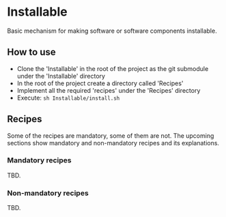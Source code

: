 # Installable

Basic mechanism for making software or software components installable.

## How to use

- Clone the 'Installable' in the root of the project as the git submodule under the 'Installable' directory
- In the root of the project create a directory called 'Recipes'
- Implement all the required 'recipes' under the 'Recipes' directory
- Execute: `sh Installable/install.sh`

## Recipes

Some of the recipes are mandatory, some of them are not. The upcoming sections show mandatory and non-mandatory recipes and its explanations.

### Mandatory recipes

TBD.

### Non-mandatory recipes

TBD.

